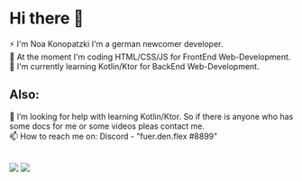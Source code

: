 # Hi there 👋
⚡ I'm Noa Konopatzki I'm a german newcomer developer. <br>
🔭 At the moment I'm coding HTML/CSS/JS for FrontEnd Web-Development. <br>
🌱 I'm currently learning Kotlin/Ktor for BackEnd Web-Development.

## Also:

🤔 I’m looking for help with learning Kotlin/Ktor. 
So if there is anyone who has some docs for me or some videos pleas contact me. <br>
📫 How to reach me on: Discord - "fuer.den.flex #8899"
<br>
<br>

<a>
  <img align="center" src="https://github-readme-stats.vercel.app/api?username=NoaKonopatzki&layout=compact&hide=stars&theme=tokyonight&show_icons=true&hide_border=true&include_all_commits=true&count_private=true" />
</a>
<a>
  <img align="center" src="https://github-readme-stats.vercel.app/api/top-langs/?username=NoaKonopatzki&layout=compact&theme=tokyonight&show_icons=true&hide_border=true&count_private=true" />
</a>
<!--

- 👯 I’m looking to collaborate on ...
- 🤔 I’m looking for help with ...
- 💬 Ask me about ...
- 📫 How to reach me: ...
- 😄 Pronouns: ...

-->
